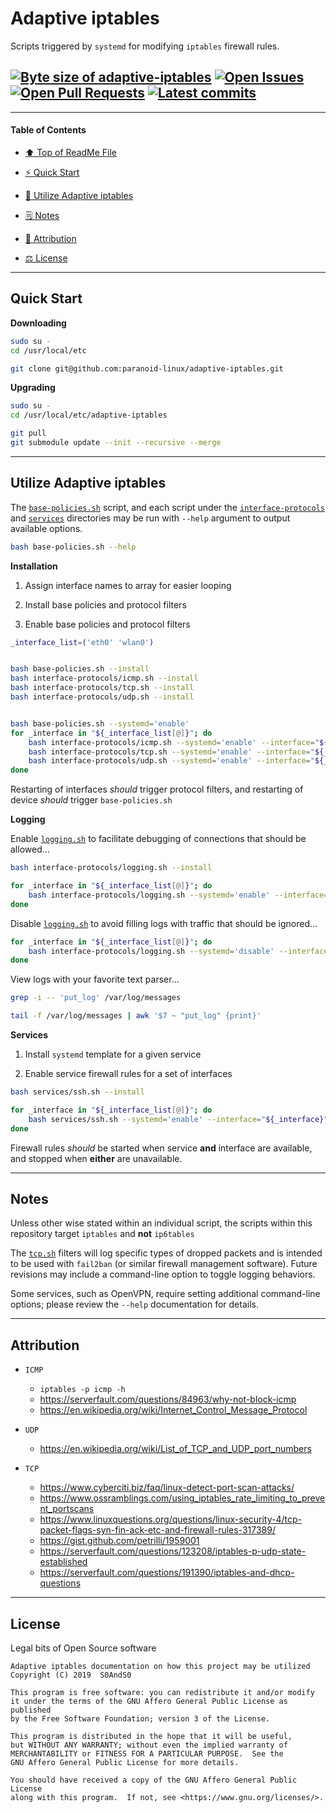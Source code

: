 # Adaptive iptables
[heading__title]:
  #adaptive-iptables
  "&#x2B06; Top of ReadMe File"


Scripts triggered by `systemd` for modifying `iptables` firewall rules.


## [![Byte size of adaptive-iptables][badge__master__adaptive_iptables__source_code]][adaptive_iptables__master__source_code] [![Open Issues][badge__issues__adaptive_iptables]][issues__adaptive_iptables] [![Open Pull Requests][badge__pull_requests__adaptive_iptables]][pull_requests__adaptive_iptables] [![Latest commits][badge__commits__adaptive_iptables__master]][commits__adaptive_iptables__master]



------


#### Table of Contents


- [:arrow_up: Top of ReadMe File][heading__title]

- [:zap: Quick Start][heading__quick_start]

- [:shell: Utilize Adaptive iptables][heading__utilize]

- [&#x1F5D2; Notes][heading__notes]

- [:card_index: Attribution][heading__attribution]

- [&#x2696; License][heading__license]


------



## Quick Start
[heading__quick_start]:
  #quick-start
  "&#9889; Perhaps as easy as one, 2.0,..."


**Downloading**


```Bash
sudo su -
cd /usr/local/etc

git clone git@github.com:paranoid-linux/adaptive-iptables.git
```


**Upgrading**


```Bash
sudo su -
cd /usr/local/etc/adaptive-iptables

git pull
git submodule update --init --recursive --merge
```

___


## Utilize Adaptive iptables
[heading__utilize]:
  #utilize-adaptive-iptables
  "&#x1F41A; How to make use of this repository on most Linux systems"


The [`base-policies.sh`][source__adaptive_iptables__base_policies] script, and each script under the [`interface-protocols`][source__adaptive_iptables__interface_protocols] and [`services`][source__adaptive_iptables__services] directories may be run with `--help` argument to output available options.


```Bash
bash base-policies.sh --help
```


**Installation**


1. Assign interface names to array for easier looping

2. Install base policies and protocol filters

3. Enable base policies and protocol filters


```Bash
_interface_list=('eth0' 'wlan0')


bash base-policies.sh --install
bash interface-protocols/icmp.sh --install
bash interface-protocols/tcp.sh --install
bash interface-protocols/udp.sh --install


bash base-policies.sh --systemd='enable'
for _interface in "${_interface_list[@]}"; do
    bash interface-protocols/icmp.sh --systemd='enable' --interface="${_interface}"
    bash interface-protocols/tcp.sh --systemd='enable' --interface="${_interface}"
    bash interface-protocols/udp.sh --systemd='enable' --interface="${_interface}"
done
```


Restarting of interfaces _should_ trigger protocol filters, and restarting of device _should_ trigger `base-policies.sh`


**Logging**


Enable [`logging.sh`][source__adaptive_iptables__logging] to facilitate debugging of connections that should be allowed...


```Bash
bash interface-protocols/logging.sh --install

for _interface in "${_interface_list[@]}"; do
    bash interface-protocols/logging.sh --systemd='enable' --interface="${_interface}"
done
```


Disable [`logging.sh`][source__adaptive_iptables__logging] to avoid filling logs with traffic that should be ignored...


```Bash
for _interface in "${_interface_list[@]}"; do
    bash interface-protocols/logging.sh --systemd='disable' --interface="${_interface}"
done
```


View logs with your favorite text parser...


```Bash
grep -i -- 'put_log' /var/log/messages

tail -f /var/log/messages | awk '$7 ~ "put_log" {print}'
```


**Services**


1. Install `systemd` template for a given service

2. Enable service firewall rules for a set of interfaces


```Bash
bash services/ssh.sh --install

for _interface in "${_interface_list[@]}"; do
    bash services/ssh.sh --systemd='enable' --interface="${_interface}"
done
```


Firewall rules _should_ be started when service **and** interface are available, and stopped when **either** are unavailable.


___


## Notes
[heading__notes]:
  #notes
  "&#x1F5D2; Additional resources and things to keep in mind when developing"


Unless other wise stated within an individual script, the scripts within this repository target `iptables` and **not** `ip6tables`


The [`tcp.sh`][source__adaptive_iptables__tcp] filters will log specific types of dropped packets and is intended to be used with `fail2ban` (or similar firewall management software). Future revisions may include a command-line option to toggle logging behaviors.


Some services, such as OpenVPN, require setting additional command-line options; please review the `--help` documentation for details.


___


## Attribution
[heading__attribution]:
  #attribution
  "&#x1F4C7; Resources that where helpful in building this project so far."


- `ICMP`

  - `iptables -p icmp -h`
  -  https://serverfault.com/questions/84963/why-not-block-icmp
  - https://en.wikipedia.org/wiki/Internet_Control_Message_Protocol

- `UDP`

  - https://en.wikipedia.org/wiki/List_of_TCP_and_UDP_port_numbers

- `TCP`

  - https://www.cyberciti.biz/faq/linux-detect-port-scan-attacks/
  - https://www.ossramblings.com/using_iptables_rate_limiting_to_prevent_portscans
  - https://www.linuxquestions.org/questions/linux-security-4/tcp-packet-flags-syn-fin-ack-etc-and-firewall-rules-317389/
  - https://gist.github.com/petrilli/1959001
  - https://serverfault.com/questions/123208/iptables-p-udp-state-established
  - https://serverfault.com/questions/191390/iptables-and-dhcp-questions


___


## License
[heading__license]:
  #license
  "&#x2696; Legal bits of Open Source software"


Legal bits of Open Source software


```
Adaptive iptables documentation on how this project may be utilized
Copyright (C) 2019  S0AndS0

This program is free software: you can redistribute it and/or modify
it under the terms of the GNU Affero General Public License as published
by the Free Software Foundation; version 3 of the License.

This program is distributed in the hope that it will be useful,
but WITHOUT ANY WARRANTY; without even the implied warranty of
MERCHANTABILITY or FITNESS FOR A PARTICULAR PURPOSE.  See the
GNU Affero General Public License for more details.

You should have received a copy of the GNU Affero General Public License
along with this program.  If not, see <https://www.gnu.org/licenses/>.
```



[badge__commits__adaptive_iptables__master]:
  https://img.shields.io/github/last-commit/paranoid-linux/adaptive-iptables/master.svg

[commits__adaptive_iptables__master]:
  https://github.com/paranoid-linux/adaptive-iptables/commits/master
  "&#x1F4DD; History of changes on this branch"


[adaptive_iptables__community]:
  https://github.com/paranoid-linux/adaptive-iptables/community
  "&#x1F331; Dedicated to functioning code"


[badge__issues__adaptive_iptables]:
  https://img.shields.io/github/issues/paranoid-linux/adaptive-iptables.svg

[issues__adaptive_iptables]:
  https://github.com/paranoid-linux/adaptive-iptables/issues
  "&#x2622; Search for and _bump_ existing issues or open new issues for project maintainer to address."


[badge__pull_requests__adaptive_iptables]:
  https://img.shields.io/github/issues-pr/paranoid-linux/adaptive-iptables.svg

[pull_requests__adaptive_iptables]:
  https://github.com/paranoid-linux/adaptive-iptables/pulls
  "&#x1F3D7; Pull Request friendly, though please check the Community guidelines"


[badge__master__adaptive_iptables__source_code]:
  https://img.shields.io/github/repo-size/paranoid-linux/adaptive-iptables

[adaptive_iptables__master__source_code]:
  https://github.com/paranoid-linux/adaptive-iptables
  "&#x2328; Project source code!"


[source__adaptive_iptables__base_policies]:
  https://github.com/paranoid-linux/adaptive-iptables/blob/master/base-policies.sh


[source__adaptive_iptables__interface_protocols]:
  https://github.com/paranoid-linux/adaptive-iptables/tree/master/interface-protocols

[source__adaptive_iptables__icmp]:
  https://github.com/paranoid-linux/adaptive-iptables/blob/master/interface-protocols/icmp.sh

[source__adaptive_iptables__logging]:
  https://github.com/paranoid-linux/adaptive-iptables/blob/master/interface-protocols/logging.sh

[source__adaptive_iptables__tcp]:
  https://github.com/paranoid-linux/adaptive-iptables/blob/master/interface-protocols/tcp.sh

[source__adaptive_iptables__udp]:
  https://github.com/paranoid-linux/adaptive-iptables/blob/master/interface-protocols/udp.sh



[source__adaptive_iptables__services]:
  https://github.com/paranoid-linux/adaptive-iptables/tree/master/services
